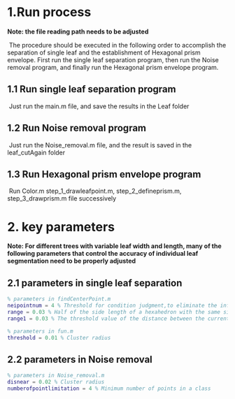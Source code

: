 # 1.Run process

**Note: the file reading path needs to be adjusted**	

​	The procedure should be executed in the following order to accomplish the separation of single leaf and the establishment of Hexagonal prism envelope. First run the single leaf separation program, then run the Noise removal program, and finally run the Hexagonal prism envelope program.

## 1.1 Run single leaf separation program

​	Just run the main.m file, and save the results in the Leaf folder

## 1.2 Run Noise removal program

​	Just run the Noise_removal.m file, and the result is saved in the leaf_cutAgain folder

## 1.3 Run Hexagonal prism envelope program

​	Run Color.m step_1_drawleafpoint.m, step_2_defineprism.m, step_3_drawprism.m file successively



# 2. key parameters

**Note: For different trees with variable leaf width and length, many of the following parameters  that control the accuracy of individual leaf segmentation need to be properly adjusted**

## 2.1 parameters in single leaf separation

```matlab
% parameters in findCenterPoint.m
neipointnum = 4 % Threshold for condition judgment,to eliminate the influence of sparse point cloud
range = 0.03 % Half of the side length of a hexahedron with the same side length formed with the current point as the center. The hexahedron should be able to wrap most of the area of a leaf
range1 = 0.03 % The threshold value of the distance between the current point and the calculated center point. When the distance is less than this value, the point is determined as the center point
```

```matlab
% parameters in fun.m
threshold = 0.01 % Cluster radius
```

## 2.2 parameters in Noise removal

```matlab
% parameters in Noise_removal.m
disnear = 0.02 % Cluster radius
numberofpointlimitation = 4 % Minimum number of points in a class
```

